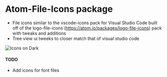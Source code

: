 # Atom-File-Icons package

- File icons similar to the vscode-icons pack for Visual Studio Code built off of the logo-file-icons (https://atom.io/packages/logo-file-icons) pack with tweaks and additions
- Tree view ui tweeks to closer match that of visual studio code

![Icons on Dark](https://raw.githubusercontent.com/donovanhiland/atom-file-icons/master/icons-on-dark.png)

#### TODO
- Add icons for font files
